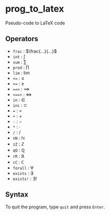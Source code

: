 # prog_to_latex
Pseudo-code to LaTeX code

## Operators
- `frac` : $\frac{...}{...}$
- `int` : $\int$
- `sum` : $\sum$
- `prod` : $\prod$
- `lim` : $\lim$
- `<=` : $\leq$ 
- `>=` : $\geq$
- `==>` : $\implies$
- `<==>` : $\iff$
- `in` : $\in$
- `inc` : $\subset$
- `=` : $=$
- `+` : $+$
- `-` : $-$
- `*` : $\cdot$
- `/` : $/$
- `nN` : $\mathbb{N}$
- `zZ` : $\mathbb{Z}$
- `qQ` : $\mathbb{Q}$
- `rR` : $\mathbb{R}$
- `cC` : $\mathbb{C}$
- `forall` : $\forall$
- `exists` : $\exists$
- `exists!` : $\exists !$

## Syntax 
To quit the program, type `quit` and press `Enter`.  


